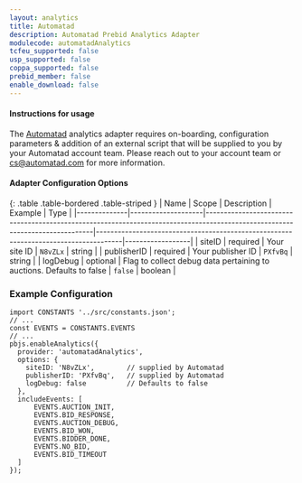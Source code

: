 ```yaml
---
layout: analytics
title: Automatad
description: Automatad Prebid Analytics Adapter
modulecode: automatadAnalytics
tcfeu_supported: false
usp_supported: false
coppa_supported: false
prebid_member: false
enable_download: false
---
```


#### Instructions for usage

The [Automatad](https://automatad.com/) analytics adapter requires on-boarding, configuration
parameters & addition of an external script that will be supplied to you by your Automatad account team. Please reach out to your account team or
<cs@automatad.com> for more information.

#### Adapter Configuration Options

{: .table .table-bordered .table-striped }
| Name         | Scope              | Description                                                                                                                 | Example                                                                             | Type             |
|--------------|--------------------|-----------------------------------------------------------------------------------------------------------------------------|-------------------------------------------------------------------------------------|------------------|
| siteID | required  | Your site ID | `N8vZLx`  | string |
| publisherID | required  | Your publisher ID | `PXfvBq`  | string |
| logDebug | optional  | Flag to collect debug data pertaining to auctions. Defaults to false | `false`  | boolean |


### Example Configuration

```
import CONSTANTS '../src/constants.json';
// ...
const EVENTS = CONSTANTS.EVENTS
// ...
pbjs.enableAnalytics({
  provider: 'automatadAnalytics',
  options: {
    siteID: 'N8vZLx',        // supplied by Automatad
    publisherID: 'PXfvBq',   // supplied by Automatad
    logDebug: false          // Defaults to false
  },
  includeEvents: [
      EVENTS.AUCTION_INIT,
      EVENTS.BID_RESPONSE,
      EVENTS.AUCTION_DEBUG,
      EVENTS.BID_WON,
      EVENTS.BIDDER_DONE,
      EVENTS.NO_BID,
      EVENTS.BID_TIMEOUT
  ]
});
```
